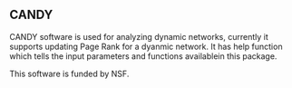 ## CANDY
CANDY software is used for analyzing dynamic networks, currently it supports updating Page Rank for a dyanmic network. It has help function which tells the input parameters and functions availablein this package. 

This software is funded by NSF.
